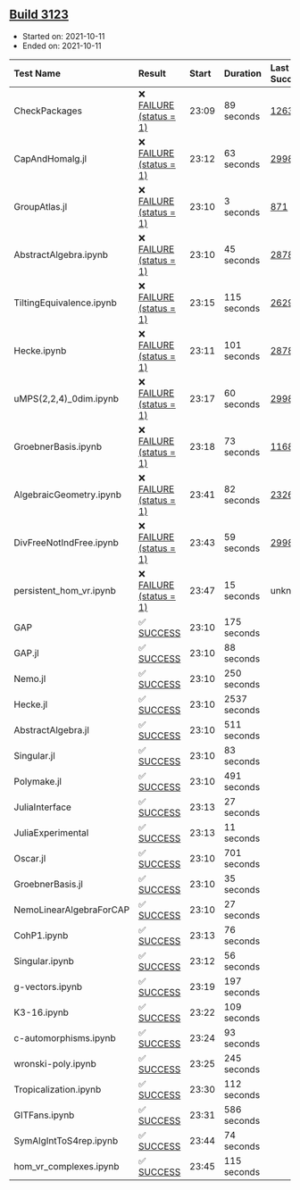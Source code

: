 ## [Build 3123](https://oscarci.mathematik.uni-kl.de/job/oscar-stable/3123/)

* Started on: 2021-10-11
* Ended on: 2021-10-11

| Test Name    | Result | Start | Duration | Last Success | First Failure |
|:-------------|:-------|:------|:---------|:-------------|:--------------|
| CheckPackages | ❌ [FAILURE (status = 1)](https://oscarci.mathematik.uni-kl.de/job/oscar-stable/3123/artifact/logs/build-3123/CheckPackages.log) | 23:09 | 89 seconds | [1263](https://oscarci.mathematik.uni-kl.de/job/oscar-stable/1263/) | [1264](https://oscarci.mathematik.uni-kl.de/job/oscar-stable/1264/) |
| CapAndHomalg.jl | ❌ [FAILURE (status = 1)](https://oscarci.mathematik.uni-kl.de/job/oscar-stable/3123/artifact/logs/build-3123/CapAndHomalg.jl.log) | 23:12 | 63 seconds | [2998](https://oscarci.mathematik.uni-kl.de/job/oscar-stable/2998/) | [2999](https://oscarci.mathematik.uni-kl.de/job/oscar-stable/2999/) |
| GroupAtlas.jl | ❌ [FAILURE (status = 1)](https://oscarci.mathematik.uni-kl.de/job/oscar-stable/3123/artifact/logs/build-3123/GroupAtlas.jl.log) | 23:10 | 3 seconds | [871](https://oscarci.mathematik.uni-kl.de/job/oscar-stable/871/) | [872](https://oscarci.mathematik.uni-kl.de/job/oscar-stable/872/) |
| AbstractAlgebra.ipynb | ❌ [FAILURE (status = 1)](https://oscarci.mathematik.uni-kl.de/job/oscar-stable/3123/artifact/logs/build-3123/AbstractAlgebra.ipynb.log) | 23:10 | 45 seconds | [2878](https://oscarci.mathematik.uni-kl.de/job/oscar-stable/2878/) | [2879](https://oscarci.mathematik.uni-kl.de/job/oscar-stable/2879/) |
| TiltingEquivalence.ipynb | ❌ [FAILURE (status = 1)](https://oscarci.mathematik.uni-kl.de/job/oscar-stable/3123/artifact/logs/build-3123/TiltingEquivalence.ipynb.log) | 23:15 | 115 seconds | [2629](https://oscarci.mathematik.uni-kl.de/job/oscar-stable/2629/) | [2630](https://oscarci.mathematik.uni-kl.de/job/oscar-stable/2630/) |
| Hecke.ipynb | ❌ [FAILURE (status = 1)](https://oscarci.mathematik.uni-kl.de/job/oscar-stable/3123/artifact/logs/build-3123/Hecke.ipynb.log) | 23:11 | 101 seconds | [2878](https://oscarci.mathematik.uni-kl.de/job/oscar-stable/2878/) | [2879](https://oscarci.mathematik.uni-kl.de/job/oscar-stable/2879/) |
| uMPS(2,2,4)_0dim.ipynb | ❌ [FAILURE (status = 1)](https://oscarci.mathematik.uni-kl.de/job/oscar-stable/3123/artifact/logs/build-3123/uMPS-2-2-4-_0dim.ipynb.log) | 23:17 | 60 seconds | [2998](https://oscarci.mathematik.uni-kl.de/job/oscar-stable/2998/) | [2999](https://oscarci.mathematik.uni-kl.de/job/oscar-stable/2999/) |
| GroebnerBasis.ipynb | ❌ [FAILURE (status = 1)](https://oscarci.mathematik.uni-kl.de/job/oscar-stable/3123/artifact/logs/build-3123/GroebnerBasis.ipynb.log) | 23:18 | 73 seconds | [1168](https://oscarci.mathematik.uni-kl.de/job/oscar-stable/1168/) | [1169](https://oscarci.mathematik.uni-kl.de/job/oscar-stable/1169/) |
| AlgebraicGeometry.ipynb | ❌ [FAILURE (status = 1)](https://oscarci.mathematik.uni-kl.de/job/oscar-stable/3123/artifact/logs/build-3123/AlgebraicGeometry.ipynb.log) | 23:41 | 82 seconds | [2326](https://oscarci.mathematik.uni-kl.de/job/oscar-stable/2326/) | [2327](https://oscarci.mathematik.uni-kl.de/job/oscar-stable/2327/) |
| DivFreeNotIndFree.ipynb | ❌ [FAILURE (status = 1)](https://oscarci.mathematik.uni-kl.de/job/oscar-stable/3123/artifact/logs/build-3123/DivFreeNotIndFree.ipynb.log) | 23:43 | 59 seconds | [2998](https://oscarci.mathematik.uni-kl.de/job/oscar-stable/2998/) | [2999](https://oscarci.mathematik.uni-kl.de/job/oscar-stable/2999/) |
| persistent_hom_vr.ipynb | ❌ [FAILURE (status = 1)](https://oscarci.mathematik.uni-kl.de/job/oscar-stable/3123/artifact/logs/build-3123/persistent_hom_vr.ipynb.log) | 23:47 | 15 seconds | unknown | unknown |
| GAP | ✅ [SUCCESS](https://oscarci.mathematik.uni-kl.de/job/oscar-stable/3123/artifact/logs/build-3123/GAP.log) | 23:10 | 175 seconds |  |  |
| GAP.jl | ✅ [SUCCESS](https://oscarci.mathematik.uni-kl.de/job/oscar-stable/3123/artifact/logs/build-3123/GAP.jl.log) | 23:10 | 88 seconds |  |  |
| Nemo.jl | ✅ [SUCCESS](https://oscarci.mathematik.uni-kl.de/job/oscar-stable/3123/artifact/logs/build-3123/Nemo.jl.log) | 23:10 | 250 seconds |  |  |
| Hecke.jl | ✅ [SUCCESS](https://oscarci.mathematik.uni-kl.de/job/oscar-stable/3123/artifact/logs/build-3123/Hecke.jl.log) | 23:10 | 2537 seconds |  |  |
| AbstractAlgebra.jl | ✅ [SUCCESS](https://oscarci.mathematik.uni-kl.de/job/oscar-stable/3123/artifact/logs/build-3123/AbstractAlgebra.jl.log) | 23:10 | 511 seconds |  |  |
| Singular.jl | ✅ [SUCCESS](https://oscarci.mathematik.uni-kl.de/job/oscar-stable/3123/artifact/logs/build-3123/Singular.jl.log) | 23:10 | 83 seconds |  |  |
| Polymake.jl | ✅ [SUCCESS](https://oscarci.mathematik.uni-kl.de/job/oscar-stable/3123/artifact/logs/build-3123/Polymake.jl.log) | 23:10 | 491 seconds |  |  |
| JuliaInterface | ✅ [SUCCESS](https://oscarci.mathematik.uni-kl.de/job/oscar-stable/3123/artifact/logs/build-3123/JuliaInterface.log) | 23:13 | 27 seconds |  |  |
| JuliaExperimental | ✅ [SUCCESS](https://oscarci.mathematik.uni-kl.de/job/oscar-stable/3123/artifact/logs/build-3123/JuliaExperimental.log) | 23:13 | 11 seconds |  |  |
| Oscar.jl | ✅ [SUCCESS](https://oscarci.mathematik.uni-kl.de/job/oscar-stable/3123/artifact/logs/build-3123/Oscar.jl.log) | 23:10 | 701 seconds |  |  |
| GroebnerBasis.jl | ✅ [SUCCESS](https://oscarci.mathematik.uni-kl.de/job/oscar-stable/3123/artifact/logs/build-3123/GroebnerBasis.jl.log) | 23:10 | 35 seconds |  |  |
| NemoLinearAlgebraForCAP | ✅ [SUCCESS](https://oscarci.mathematik.uni-kl.de/job/oscar-stable/3123/artifact/logs/build-3123/NemoLinearAlgebraForCAP.log) | 23:10 | 27 seconds |  |  |
| CohP1.ipynb | ✅ [SUCCESS](https://oscarci.mathematik.uni-kl.de/job/oscar-stable/3123/artifact/logs/build-3123/CohP1.ipynb.log) | 23:13 | 76 seconds |  |  |
| Singular.ipynb | ✅ [SUCCESS](https://oscarci.mathematik.uni-kl.de/job/oscar-stable/3123/artifact/logs/build-3123/Singular.ipynb.log) | 23:12 | 56 seconds |  |  |
| g-vectors.ipynb | ✅ [SUCCESS](https://oscarci.mathematik.uni-kl.de/job/oscar-stable/3123/artifact/logs/build-3123/g-vectors.ipynb.log) | 23:19 | 197 seconds |  |  |
| K3-16.ipynb | ✅ [SUCCESS](https://oscarci.mathematik.uni-kl.de/job/oscar-stable/3123/artifact/logs/build-3123/K3-16.ipynb.log) | 23:22 | 109 seconds |  |  |
| c-automorphisms.ipynb | ✅ [SUCCESS](https://oscarci.mathematik.uni-kl.de/job/oscar-stable/3123/artifact/logs/build-3123/c-automorphisms.ipynb.log) | 23:24 | 93 seconds |  |  |
| wronski-poly.ipynb | ✅ [SUCCESS](https://oscarci.mathematik.uni-kl.de/job/oscar-stable/3123/artifact/logs/build-3123/wronski-poly.ipynb.log) | 23:25 | 245 seconds |  |  |
| Tropicalization.ipynb | ✅ [SUCCESS](https://oscarci.mathematik.uni-kl.de/job/oscar-stable/3123/artifact/logs/build-3123/Tropicalization.ipynb.log) | 23:30 | 112 seconds |  |  |
| GITFans.ipynb | ✅ [SUCCESS](https://oscarci.mathematik.uni-kl.de/job/oscar-stable/3123/artifact/logs/build-3123/GITFans.ipynb.log) | 23:31 | 586 seconds |  |  |
| SymAlgIntToS4rep.ipynb | ✅ [SUCCESS](https://oscarci.mathematik.uni-kl.de/job/oscar-stable/3123/artifact/logs/build-3123/SymAlgIntToS4rep.ipynb.log) | 23:44 | 74 seconds |  |  |
| hom_vr_complexes.ipynb | ✅ [SUCCESS](https://oscarci.mathematik.uni-kl.de/job/oscar-stable/3123/artifact/logs/build-3123/hom_vr_complexes.ipynb.log) | 23:45 | 115 seconds |  |  |
